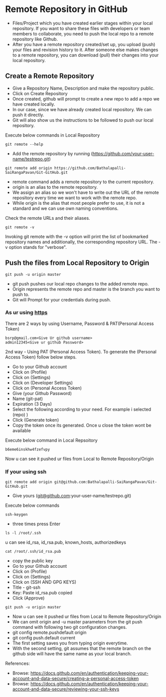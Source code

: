 # Remote Repository in GitHub 

- Files/Project which you have created earlier stages within your local repository. If you want to share these files with developers or team members to collaborate, you need to push the local repo to a remote repository like Github. 
-  After you have a remote repository created/set up, you upload (push) your files and revision history to it. After someone else makes changes to a remote repository, you can download (pull) their changes into your local repository. 

## Create a Remote Repository 

- Give a Repository Name, Description and make the repository public. 
- Click on Create Repository 
- Once created, github will prompt to create a new repo to add a repo we have created locally. 
- In our case, since we have already created local repository. We can push it directly. 
- Git will also show us the instructions to be followed to push our local repository. 

Execute below commands in Local Repository 

```
git remote --help
```

- Add the remote repository by running (https://github.com/your-user-name/testrepo.git)

```
git remote add origin https://github.com/Bathalapalli-SaiRangaPavan/Git-GitHub.git
```

- remote command adds a remote repository to the current repository.
- origin is an alias to the remote repository.
- We assign an alias so we won't have to write out the URL of the remote repository every time we want to work with the remote repo.
- While origin is the alias that most people prefer to use, it is not a standard and we can use own naming conventions.


Check the remote URLs and their aliases.  
```
git remote -v
```
Invoking git remote with the -v option will print the list of bookmarked repository names and additionally, the corresponding repository URL. The -v option stands for "verbose". 

  
## Push the files from Local Repository to Origin 

```
git push -u origin master
```
- git push pushes our local repo changes to the added remote repo. 
- Origin represents the remote repo and master is the branch you want to push to. 
- Git will Prompt for your credentials during push.
  
 ### As ur using [https](https://github.com/<your-user-name>/testrepo.git)
 
 There are 2 ways by using Username, Password & PAT(Personal Access Token)
  ```
  bsrp@gmail.com<Give Ur github username>
  admin12345<Give ur github Password>
  ```
  
 2nd way - Using PAT (Personal Access Token). To generate the (Personal Access Token) follow below steps. 
  
  - Go to your Github account 
  - Click on (Profile)
  - Click on (Settings) 
  - Click on (Developer Settings) 
  - Click on (Personal Access Token) 
  - Give (your Github Password)
  - Name (git-pat)  <give any name> 
  - Expiration (3 Days) <give according to ur convinience>
  - Select the following according to your need. For example i selected (repo) )
  - Click (Generate token) 
  - Copy the token once its generated. Once u close the token wont be available
 
  Execute below command in Local Repsoitory 
  
  ```
  b6eme6inskhw4fzefvpy
  ```
  Now u can see it pushed ur files from Local to Remote Repository/Origin
  
 ### If your using ssh 
  
  
```
git remote add origin git@github.com:Bathalapalli-SaiRangaPavan/Git-GitHub.git
```
- Give yours (git@github.com:your-user-name/testrepo.git)
 
 Execute below commands
  ```
  ssh-keygen
  ```
 - three times press Enter 
  ```
  ls -l /root/.ssh
  ```
  u can see id_rsa, id_rsa.pub, known_hosts, authorizedkeys
  ```
  cat /root/.ssh/id_rsa.pub
  ```
- copy the public key 
- Go to your Github account 
- Click on (Profile)
- Click on (Settings) 
- Click on (SSH AND GPG KEYS)
- Title - git-ssh <give any name>
- Key: Paste id_rsa.pub copied 
- Click (Approve)
  
```
git push -u origin master 
```
- Now u can see it pushed ur files from Local to Remote Repository/Origin
- We can omit origin and -u master parameters from the git push command with following two git configuration changes. 
- git config remote.pushdefault origin 
- git config push.default current
- The first setting saves you from typing origin everytime. 
- With the second setting, git assumes that the remote branch on the github side will have the same name as your local branch.
  

  
  
References: 
- Browse: https://docs.github.com/en/authentication/keeping-your-account-and-data-secure/creating-a-personal-access-token
- Browse: https://docs.github.com/en/authentication/keeping-your-account-and-data-secure/reviewing-your-ssh-keys
 
